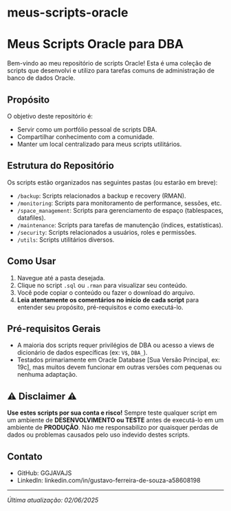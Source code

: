 # meus-scripts-oracle
# Meus Scripts Oracle para DBA

Bem-vindo ao meu repositório de scripts Oracle! Esta é uma coleção de scripts que desenvolvi e utilizo para tarefas comuns de administração de banco de dados Oracle.

## Propósito

O objetivo deste repositório é:
*   Servir como um portfólio pessoal de scripts DBA.
*   Compartilhar conhecimento com a comunidade.
*   Manter um local centralizado para meus scripts utilitários.

## Estrutura do Repositório

Os scripts estão organizados nas seguintes pastas (ou estarão em breve):

*   `/backup`: Scripts relacionados a backup e recovery (RMAN).
*   `/monitoring`: Scripts para monitoramento de performance, sessões, etc.
*   `/space_management`: Scripts para gerenciamento de espaço (tablespaces, datafiles).
*   `/maintenance`: Scripts para tarefas de manutenção (índices, estatísticas).
*   `/security`: Scripts relacionados a usuários, roles e permissões.
*   `/utils`: Scripts utilitários diversos.

## Como Usar

1.  Navegue até a pasta desejada.
2.  Clique no script `.sql` ou `.rman` para visualizar seu conteúdo.
3.  Você pode copiar o conteúdo ou fazer o download do arquivo.
4.  **Leia atentamente os comentários no início de cada script** para entender seu propósito, pré-requisitos e como executá-lo.

## Pré-requisitos Gerais

*   A maioria dos scripts requer privilégios de DBA ou acesso a views de dicionário de dados específicas (ex: `V$`, `DBA_`).
*   Testados primariamente em Oracle Database [Sua Versão Principal, ex: 19c], mas muitos devem funcionar em outras versões com pequenas ou nenhuma adaptação.

## ⚠️ Disclaimer ⚠️

**Use estes scripts por sua conta e risco!**
Sempre teste qualquer script em um ambiente de **DESENVOLVIMENTO ou TESTE** antes de executá-lo em um ambiente de **PRODUÇÃO**. Não me responsabilizo por quaisquer perdas de dados ou problemas causados pelo uso indevido destes scripts.

## Contato

*   GitHub: GGJAVAJS
*   LinkedIn: linkedin.com/in/gustavo-ferreira-de-souza-a58608198 

---
*Última atualização: 02/06/2025*
